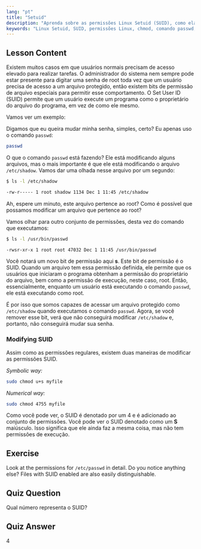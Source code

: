 ```yaml
---
lang: "pt"
title: "Setuid"
description: "Aprenda sobre as permissões Linux Setuid (SUID), como elas funcionam e como modificá-las. Entenda o SUID para acesso seguro a arquivos no Linux."
keywords: "Linux Setuid, SUID, permissões Linux, chmod, comando passwd, segurança Linux, Linux para iniciantes, tutorial Linux"
---
```


## Lesson Content

Existem muitos casos em que usuários normais precisam de acesso elevado para realizar tarefas. O administrador do sistema nem sempre pode estar presente para digitar uma senha de root toda vez que um usuário precisa de acesso a um arquivo protegido, então existem bits de permissão de arquivo especiais para permitir esse comportamento. O Set User ID (SUID) permite que um usuário execute um programa como o proprietário do arquivo do programa, em vez de como ele mesmo.

Vamos ver um exemplo:

Digamos que eu queira mudar minha senha, simples, certo? Eu apenas uso o comando `passwd`:

```bash
passwd
```

O que o comando `passwd` está fazendo? Ele está modificando alguns arquivos, mas o mais importante é que ele está modificando o arquivo `/etc/shadow`. Vamos dar uma olhada nesse arquivo por um segundo:

```bash
$ ls -l /etc/shadow

-rw-r----- 1 root shadow 1134 Dec 1 11:45 /etc/shadow
```

Ah, espere um minuto, este arquivo pertence ao root? Como é possível que possamos modificar um arquivo que pertence ao root?

Vamos olhar para outro conjunto de permissões, desta vez do comando que executamos:

```bash
$ ls -l /usr/bin/passwd

-rwsr-xr-x 1 root root 47032 Dec 1 11:45 /usr/bin/passwd
```

Você notará um novo bit de permissão aqui **s**. Este bit de permissão é o SUID. Quando um arquivo tem essa permissão definida, ele permite que os usuários que iniciaram o programa obtenham a permissão do proprietário do arquivo, bem como a permissão de execução, neste caso, root. Então, essencialmente, enquanto um usuário está executando o comando `passwd`, ele está executando como root.

É por isso que somos capazes de acessar um arquivo protegido como `/etc/shadow` quando executamos o comando `passwd`. Agora, se você remover esse bit, verá que não conseguirá modificar `/etc/shadow` e, portanto, não conseguirá mudar sua senha.

### Modifying SUID

Assim como as permissões regulares, existem duas maneiras de modificar as permissões SUID.

_Symbolic way:_

```bash
sudo chmod u+s myfile
```

_Numerical way:_

```bash
sudo chmod 4755 myfile
```

Como você pode ver, o SUID é denotado por um 4 e é adicionado ao conjunto de permissões. Você pode ver o SUID denotado como um **S** maiúsculo. Isso significa que ele ainda faz a mesma coisa, mas não tem permissões de execução.

## Exercise

Look at the permissions for `/etc/passwd` in detail. Do you notice anything else? Files with SUID enabled are also easily distinguishable.

## Quiz Question

Qual número representa o SUID?

## Quiz Answer

4
